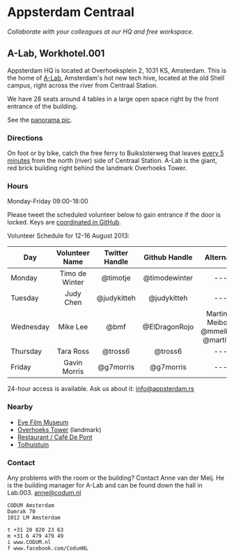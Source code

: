 # Appsterdam Centraal
_Collaborate with your colleagues at our HQ and free workspace._


## A-Lab, Workhotel.001

Appsterdam HQ is located at Overhoeksplein 2, 1031 KS, Amsterdam. This is the home of [A-Lab](http://a-lab.nl), Amsterdam's hot new tech hive, located at the old Shell campus, right across the river from Centraal Station.

We have 28 seats around 4 tables in a large open space right by the front entrance of the building. 

See the [panorama pic](http://360.io/SCRLA4).


### Directions

On foot or by bike, catch the free ferry to Buiksloterweg that leaves [every 5 minutes](http://www.amsterdamsights.com/amsterdam/ferries.html) from the north (river) side of Centraal Station. A-Lab is the giant, red brick building right behind the landmark Overhoeks Tower.


### Hours

Monday-Friday 09:00-18:00

Please tweet the scheduled volunteer below to gain entrance if the door is locked.
Keys are [coordinated in GitHub](https://github.com/Appsterdam/open/issues/21). 

Volunteer Schedule for 12-16 August 2013:

| Day | Volunteer Name | Twitter Handle | Github Handle | Alternate |
| --- | :------------: | :------------: | :-----------: | :-------: |
| Monday | Timo de Winter | @timotje | @timodewinter | ---|
| Tuesday | Judy Chen | @judykitteh | @judykitteh | --- |
| Wednesday | Mike Lee | @bmf | @ElDragonRojo |  Martinus Meiborg @mmeiborg @martitwit |
| Thursday | Tara Ross | @tross6 | @tross6 | --- |
| Friday | Gavin Morris | @g7morris | @g7morris | --- |

24-hour access is available. Ask us about it: info@appsterdam.rs


### Nearby

* [Eye Film Museum](http://www.eyefilm.nl/)
* [Overhoeks Tower](http://nl.wikipedia.org/wiki/Toren_Overhoeks) (landmark)
* [Restaurant / Café De Pont](http://www.cafedepont.nl/)
* [Tolhuistuin](http://www.tolhuistuin.nl/)


### Contact

Any problems with the room or the building? Contact Anne van der Meij. He is the building manager for A-Lab and can be found down the hall in Lab.003.
anne@codum.nl

```
CODUM Amsterdam
Damrak 70
1012 LM Amsterdam

t +31 20 820 23 63
m +31 6 479 479 49
i www.CODUM.nl
f www.facebook.com/CodumNL
```
